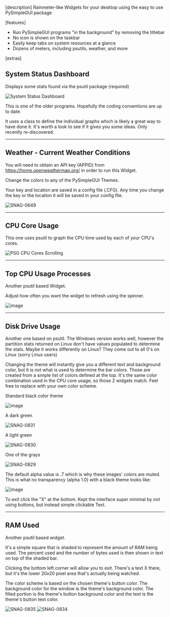 
[description]
Rainmeter-like Widgets for your desktop using the easy to use
PySimpleGUI package

[features]
* Run PySimpleGUI programs "in the background" by removing the titlebar
* No icon is shown on the taskbar
* Easily keep tabs on system resources at a glance
* Dozens of meters, including psutils, weather, and more

[extras]

## System Status Dashboard

Displays some stats found via the psutil package (required)

![System Status Dashboard](https://user-images.githubusercontent.com/46163555/83331138-38b37080-a262-11ea-83a6-3864f7b8291e.gif)

This is one of the older programs.  Hopefully the coding conventions are up to date.

It uses a class to define the individual graphs which is likely a great way to have done it.  It's worth a look to see if it gives you some ideas.  Only recently re-discovered.

---------------------


## Weather - Current Weather Conditions

You will need to obtain an API key (APPID) from https://home.openweathermap.org/ in order to run this Widget.

Change the colors to any of the PySimpleGUI Themes.

Your key and location are saved in a config file (.CFG).  Any time you change the key or the location it will be saved in your config file.

![SNAG-0649](https://user-images.githubusercontent.com/46163555/76476971-3ddaef00-63da-11ea-8e7e-3aafb1485185.jpg)


-------------------------

## CPU Core Usage

This one uses psutil to graph the CPU time used by each of your CPU's cores.

![PSG CPU Cores Scrolling](https://user-images.githubusercontent.com/46163555/72114378-52830400-3311-11ea-8584-32bde5c265db.gif)

--------------------------

## Top CPU Usage Processes

Another psutil based Widget.

Adjust how often you want the widget to refresh using the spinner.  

![image](https://user-images.githubusercontent.com/46163555/84802089-0c238680-afce-11ea-844b-1038f0b722e2.png)


--------------------------------


## Disk Drive Usage

Another one based on psutil.  The Windows version works well, however the partition stats returned on Linux don't have values populated to determine the stats.  Maybe it works differently on Linux?  They come out to all 0's on Linux (sorry Linux users)

Changing the theme will instantly give you a different text and background color, but it is not what is used to determine the bar colors.  Those are created from a simple list of colors defined at the top.  It's the same color combination used in the CPU core usage, so those 2 widgets match.  Feel free to replace with your own color scheme.

Standard black color theme


![image](https://user-images.githubusercontent.com/46163555/84708140-efd00d00-af2d-11ea-890d-cc1c40fbca46.png)

A dark green

![SNAG-0831](https://user-images.githubusercontent.com/46163555/84706443-f14c0600-af2a-11ea-98a5-086aad83286f.jpg)

A light green

![SNAG-0830](https://user-images.githubusercontent.com/46163555/84706444-f1e49c80-af2a-11ea-9d1e-145471853700.jpg)

One of the grays

![SNAG-0829](https://user-images.githubusercontent.com/46163555/84706445-f1e49c80-af2a-11ea-8b9e-f76256180941.jpg)

The default alpha value is .7 which is why these images' colors are muted.  This is what no transparency (alpha 1.0) with a black theme looks like:

![image](https://user-images.githubusercontent.com/46163555/84708226-1c842480-af2e-11ea-80f8-c58ffec667b3.png)


To exit click the "X" at the bottom.  Kept the interface super minimal by not using buttons, but instead simple clickable Text.


------------------------------

## RAM Used

Another psutil based widget.

It's a simple square that is shaded to represent the amount of RAM being used.  The percent used and the number of bytes used is then shown in text on top of the shaded bar.

Clicking the bottom left corner will allow you to exit.  There's a text X there, but it's the lower 20x20 pixel area that's actually being watched.

The color scheme is based on the chosen theme's button color.  The background color for the window is the theme's background color.  The filled portion is the theme's button background color and the text is the theme's button text color.

![SNAG-0835](https://user-images.githubusercontent.com/46163555/84791471-a41a7380-afc0-11ea-9cf9-2ad54862b030.jpg)
![SNAG-0834](https://user-images.githubusercontent.com/46163555/84791474-a4b30a00-afc0-11ea-8496-895396d3971c.jpg)
